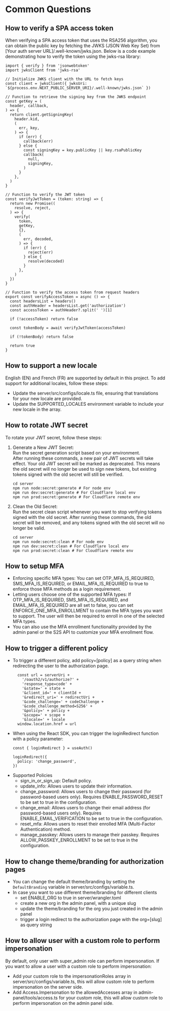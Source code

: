 # Common Questions

## How to verify a SPA access token
When verifying a SPA access token that uses the RSA256 algorithm, you can obtain the public key by fetching the JWKS (JSON Web Key Set) from [Your auth server URL]/.well-known/jwks.json. Below is a code example demonstrating how to verify the token using the jwks-rsa library:

```
import { verify } from 'jsonwebtoken'
import jwksClient from 'jwks-rsa' 

// Initialize JWKS client with the URL to fetch keys
const client = jwksClient({ jwksUri: `${process.env.NEXT_PUBLIC_SERVER_URI}/.well-known/jwks.json` })

// Function to retrieve the signing key from the JWKS endpoint
const getKey = (
  header, callback,
) => {
  return client.getSigningKey(
    header.kid,
    (
      err, key,
    ) => {
      if (err) {
        callback(err)
      } else {
        const signingKey = key.publicKey || key.rsaPublicKey
        callback(
          null,
          signingKey,
        )
      }
    },
  )
}

// Function to verify the JWT token
const verifyJwtToken = (token: string) => {
  return new Promise((
    resolve, reject,
  ) => {
    verify(
      token,
      getKey,
      {},
      (
        err, decoded,
      ) => {
        if (err) {
          reject(err)
        } else {
          resolve(decoded)
        }
      },
    )
  })
}

// Function to verify the access token from request headers
export const verifyAccessToken = async () => {
  const headersList = headers()
  const authHeader = headersList.get('authorization')
  const accessToken = authHeader?.split(' ')[1]

  if (!accessToken) return false

  const tokenBody = await verifyJwtToken(accessToken)

  if (!tokenBody) return false

  return true
}
```

## How to support a new locale
English (EN) and French (FR) are supported by default in this project. To add support for additional locales, follow these steps:
- Update the server/src/configs/locale.ts file, ensuring that translations for your new locale are provided.
- Update the SUPPORTED_LOCALES environment variable to include your new locale in the array.

## How to rotate JWT secret
To rotate your JWT secret, follow these steps:
1. Generate a New JWT Secret:  
Run the secret generation script based on your environment.  
After running these commands, a new pair of JWT secrets will take effect. Your old JWT secret will be marked as deprecated. This means the old secret will no longer be used to sign new tokens, but existing tokens signed with the old secret will still be verified.
    ```
    cd server
    npm run node:secret:generate # For node env
    npm run dev:secret:generate # For Cloudflare local env
    npm run prod:secret:generate # For Cloudflare remote env
    ```

2.	Clean the Old Secret:  
Run the secret clean script whenever you want to stop verifying tokens signed with the old secret. After running these commands, the old secret will be removed, and any tokens signed with the old secret will no longer be valid.
    ```
    cd server
    npm run node:secret:clean # For node env
    npm run dev:secret:clean # For Cloudflare local env
    npm run prod:secret:clean # For Cloudflare remote env
    ```

## How to setup MFA
- Enforcing specific MFA types: You can set OTP_MFA_IS_REQUIRED, SMS_MFA_IS_REQUIRED, or EMAIL_MFA_IS_REQUIRED to true to enforce those MFA methods as a login requirement.
- Letting users choose one of the supported MFA types: If OTP_MFA_IS_REQUIRED, SMS_MFA_IS_REQUIRED, and EMAIL_MFA_IS_REQUIRED are all set to false, you can set ENFORCE_ONE_MFA_ENROLLMENT to contain the MFA types you want to support. The user will then be required to enroll in one of the selected MFA types.
- You can also use the MFA enrollment functionality provided by the admin panel or the S2S API to customize your MFA enrollment flow.

## How to trigger a different policy
- To trigger a different policy, add policy=[policy] as a query string when redirecting the user to the authorization page.
    ```
      const url = serverUri +
        '/oauth2/v1/authorize?' +
        'response_type=code' +
        '&state=' + state +
        '&client_id=' + clientId +
        '&redirect_uri=' + redirectUri +
        '&code_challenge=' + codeChallenge +
        '&code_challenge_method=S256' +
        '&policy=' + policy +
        '&scope=' + scope +
        '&locale=' + locale
      window.location.href = url
    ```
- When using the React SDK, you can trigger the loginRedirect function with a policy parameter:
    ```
    const { loginRedirect } = useAuth()

    loginRedirect({
      policy: 'change_password',
    })
    ```
- Supported Policies
  -	sign_in_or_sign_up: Default policy.
  -	update_info: Allows users to update their information.
  -	change_password: Allows users to change their password (for password-based users only). Requires ENABLE_PASSWORD_RESET to be set to true in the configuration.
  -	change_email: Allows users to change their email address (for password-based users only). Requires ENABLE_EMAIL_VERIFICATION to be set to true in the configuration.
  -	reset_mfa: Allows users to reset their enrolled MFA (Multi-Factor Authentication) method.
  - manage_passkey: Allows users to manage their passkey. Requires ALLOW_PASSKEY_ENROLLMENT to be set to true in the configuration.

## How to change theme/branding for authorization pages
- You can change the default theme/branding by setting the `DefaultBranding` variable in server/src/configs/variable.ts.
- In case you want to use different theme/branding for different clients
  - set ENABLE_ORG to true in server/wrangler.toml
  - create a new org in the admin panel, with a unique slug
  - update the theme/branding for the org you just created in the admin panel
  - trigger a login redirect to the authorization page with the org=[slug] as query string

## How to allow user with a custom role to perform impersonation
By default, only user with super_admin role can perform impersonation. If you want to allow a user with a custom role to perform impersonation:
- Add your custom role to the impersonationRoles array in server/src/configs/variable.ts, this will allow custom role to perform impersonation on the server side.
- Add Access.Impersonation to the allowedAccesses array in admin-panel/tools/access.ts for your custom role, this will allow custom role to perform impersonation on the admin panel side.
